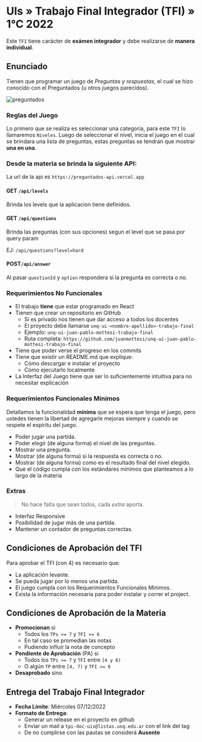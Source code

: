 # UIs » Trabajo Final Integrador (TFI) » 1°C 2022

Este `TFI` tiene carácter de **exámen integrador** y debe realizarse
de **manera individual**.

## Enunciado

Tienen que programar un juego de _Preguntas y respuestas_,
el cual se hizo conocido con el Preguntados (u otros juegos parecidos).

![preguntados]

### Reglas del Juego

Lo primero que se realiza es seleccionar una categoria, para este `TFI` lo llamaremos `Niveles`.
Luego de seleccionar el nivel, inicia el juego en el cual se brindara una lista de preguntas, estas preguntas se tendran que mostrar **una en una**.

### Desde la materia se brinda la siguiente API:

La url de la api es `https://preguntados-api.vercel.app`

#### GET `/api/levels`

Brinda los levels que la aplicacion tiene definidos.

#### GET `/api/questions`

Brinda las preguntas (con sus opciones) segun el level que se pasa por query param

EJ: `/api/questions?level=hard`

#### POST`/api/answer`

Al pasar `questionId` y `option` respondera si la pregunta es correcta o no.


### Requerimientos No Funcionales

* El trabajo **tiene** que estar programado en React
* Tienen que crear un repositorio en GitHub
  - Si es privado nos tienen que dar acceso a todos los docentes
  - El proyecto debe llamarse `unq-ui-<nombre-apellido>-trabajo-final`
  - Ejemplo: `unq-ui-juan-pablo-mottesi-trabajo-final`
  - Ruta completa: `https://github.com/juanmottesi/unq-ui-juan-pablo-mottesi-trabajo-final`
* Tiene que poder verse el progreso en los commits
* Tiene que existir un README.md que explique:
  - Cómo descargar e instalar el proyecto
  - Cómo ejecutarlo localmente
* La Interfaz del Juego tiene que ser lo suficientemente
  intuitiva para no necesitar explicación

### Requerimientos Funcionales Mínimos

Detallamos la funcionalidad **mínima** que se espera
que tenga el juego, pero ustedes tienen la libertad
de agregarle mejoras siempre y cuando se respete el espíritu del juego.

* Poder jugar una partida.
* Poder elegir (de alguna forma) el nivel de las preguntas.
* Mostrar una pregunta.
* Mostrar (de alguna forma) si la respuesta es correcta o no.
* Mostrar (de alguna forma) como es el resultado final del nivel elegido.
* Que el código cumpla con los estándares mínimos que planteamos
  a lo largo de la materia

### Extras

> No hace falta que sean todos, cada _extra_ aporta.

* Interfaz Responsive
* Posibilidad de jugar más de una partida.
* Mantener un contador de preguntas correctas.

## Condiciones de Aprobación del TFI

Para aprobar el TFI (con 4) es necesario que:

* La aplicación levante.
* Se pueda jugar por lo menos una partida.
* El juego cumpla con los Requerimientos Funcionales Mínimos.
* Exista la información necesaria para poder instalar y correr el project.

## Condiciones de Aprobación de la Materia

* **Promocionan** si
  - Todos los `TPs >= 7` y `TFI >= 6`
  - En tal caso se promedian las notas
  - Pudiendo influir la nota de concepto
* **Pendiente de Aprobación** (PA) si
  - Todos los `TPs >= 7` y `TFI` entre `[4 y 6)`
  - O algún `TP` entre `[4, 7)` y `TFI >= 6`
* **Desaprobado** sino

## Entrega del Trabajo Final Integrador

* **Fecha Límite**: Miércoles 07/12/2022
* **Formato de Entrega**:
  - Generar un release en el proyecto en github
  - Enviar un mail a `tpi-doc-uis@listas.unq.edu.ar` con el link del tag
  - De no cumplirse con las pautas se considerá **Ausente**

[preguntados]: https://encrypted-tbn0.gstatic.com/images?q=tbn:ANd9GcTxa6OB-jxZ6jXmOHcq-muALuxjvf4_3BLdXItDwAZV9tTEKv_gcOIF5ZSkzhK2axGse94&usqp=CAU

